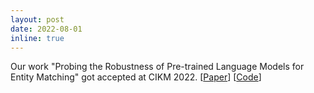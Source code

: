 ```yaml
---
layout: post
date: 2022-08-01
inline: true
---
```


Our work "Probing the Robustness of Pre-trained Language Models for Entity Matching" got accepted at CIKM 2022. [[Paper](https://doi.org/10.1145/3511808.3557673)] [[Code](https://github.com/makbn/robem)]



